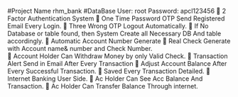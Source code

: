 #Project Name rhm_bank
#DataBase User: root  Password: apcl123456
	2 Factor Authentication System
	One Time Password OTP Send Registered Email Every Login.
	Three Wrong OTP Logout Automatically. 
	If No Database or table found, then System Create all Necessary DB And table accordingly.
	Automatic Account Number Generate
	Real Check Generate with Account name& number and Check Number.  
	Account Holder Can Withdraw Money by only Valid Check.
	Transaction Alert Send in Email After Every Transaction
	Adjust Account Balance After Every Successful Transaction.
	Saved Every Transaction Detailed.
	Internet Banking User Side.
	Ac Holder Can See Acc Balance And Transaction.
	Ac Holder Can Transfer Balance Through internet.
